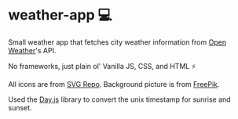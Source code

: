 # weather-app :computer:

Small weather app that fetches city weather information from [Open Weather](https://openweathermap.org/)'s API.

No frameworks, just plain ol' Vanilla JS, CSS, and HTML :zap:

All icons are from [SVG Repo](https://www.svgrepo.com/).
Background picture is from [FreePik](https://www.freepik.com/images).

Used the [Day.js](https://day.js.org/en/) library to convert the unix timestamp for sunrise and sunset.
